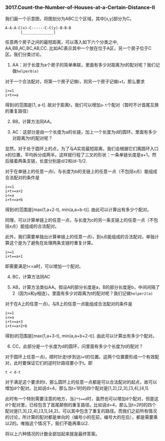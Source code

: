 ### 3017.Count-the-Number-of-Houses-at-a-Certain-Distance-II

我们画一个示意图，将图划分为ABC三个区域，其中[x,y]部分为C。
```
A-A-A-C(x)-C------C-C(y)-B-B-B
       |______________|
```

任意两个房子之间的最短距离，可以落入如下六个分类之中, AA,BB,AC,BC,AB,CC. 比如AC表示其中一个放在位于A区，另一个房子位于C区。我们分类讨论。

1. AA：对于长度为a个房子的简单串联，里面有多少对距离为t的配对呢？我们记做`helper0(a)`
 
对于一个合法配对，将第一个房子记做i，则另一个房子记做i+t，那么要求
```
i>=1
i+t<=a
```
得到i的范围是[1, a-t]. 故对于距离t，我们可以增加`a-t`个配对（暂时不计首尾互换的重复路径）

2. BB，计算方法同AA。

3. AC：这部分是由一个长度为a的长链，加上一个长度为d的圆环。里面有多少对距离为t的配对呢？

显然，对于处于圆环上的点，为了与A实现最短距离，我们会根据它们离圆环入口x的位置，平均拆分成两半。这样就行程了三叉的形状：一条单链长度是a+1，然后接着两条支链，长度分别是d/2和(d-1)/2.

对于在单链上的任意一点i，与长度为b的支链上的任意一点（不包括x点）能组成合法配对的条件是
```
i>=1
i+t>=a+2
i<=a
i+t<=a+b
```
得到i的范围是[max(1,a+2-t), min(a,a+b-t)]. 由此可以计算出有多少个配对。

同理，可以计算单链上的任意一点，与长度为c的另一条支链上的任意一点（不包括x点）能组成的合法配对。

此外，我们需要单独出计算单链上的任意一点i，到x点能组成的合法配对。单独计算这个是为了避免在处理两条支链时重复计算。
```
i>=1
i+t==a+1
```
即需要满足t<=a时，可以增加一个配对。

4. BC，计算方法同AC
   
5. AB，计算方法类似AA。假设A的部分长度是a，B的部分长度是b，中间间隔了2（因为x和y相连）。里面有多少对距离为t的配对呢？我们记做`helper2(a)`

对于在A上的任意一点i，与B上的任意一点能组成合法配对的条件是
```
i>=1
i<=a
i+t>=a+3
i+t<=a+2+b
```
得到i的范围是[max(1,a+3-t), min(a,a+b+2-t)]. 由此可以计算出有多少个配对。

6. CC，此部分是一个长度为d的圆环，问里面有多少个长度为t的配对？

对于圆环上任意一点i，顺时针走t步到达i+t的位置。这两个位置要形成一个有效配对，此时要保证它们的逆时针路径要小于t。即
```
t < d-t
```
对于满足这个要求的t，那么圆环上的任意一点都是可以合法配对的起点，故可以增加d个配对。比如说d=4，那么当t=1时的四个配对是[1,2],[2,3],[3,4],[4,1].

此时有一个特别需要注意的地方，当`2*t==d`时，虽然也可以增加d个配对，但是这d个配对里，已经包含了首尾颠倒的重复路径。比如说d=4，那么当t=2时的四个配对是[1,3],[2,4],[3,1],[4,2]，可以其中包含了重复的路径。而我们之前所有情况的讨论，所计算的配对都是单向的（编号小的在前，编号大的在后），都是需要乘以2的。唯独这个情况下，我们不能再乘以2.

将以上六种情况的计数全部加起来就是最终答案。
